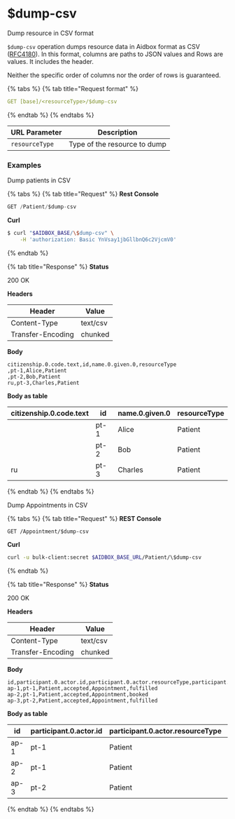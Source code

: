 # $dump-csv

Dump resource in CSV format

`$dump-csv` operation dumps resource data in Aidbox format as CSV ([RFC4180](https://datatracker.ietf.org/doc/html/rfc4180)). In this format, columns are paths to JSON values and Rows are values. It includes the header.

Neither the specific order of columns nor the order of rows is guaranteed.

{% tabs %}
{% tab title="Request format" %}
```yaml
GET [base]/<resourceType>/$dump-csv
```
{% endtab %}
{% endtabs %}

| URL Parameter  | Description                  |
| -------------- | ---------------------------- |
| `resourceType` | Type of the resource to dump |

### Examples

Dump patients in CSV

{% tabs %}
{% tab title="Request" %}
**Rest Console**

```typescript
GET /Patient/$dump-csv
```

**Curl**

```bash
$ curl "$AIDBOX_BASE/\$dump-csv" \
    -H 'authorization: Basic YnVsay1jbGllbnQ6c2VjcmV0'
```
{% endtab %}

{% tab title="Response" %}
**Status**

200 OK

**Headers**

| Header            | Value    |
| ----------------- | -------- |
| Content-Type      | text/csv |
| Transfer-Encoding | chunked  |

**Body**

```
citizenship.0.code.text,id,name.0.given.0,resourceType
,pt-1,Alice,Patient
,pt-2,Bob,Patient
ru,pt-3,Charles,Patient
```

**Body as table**

| citizenship.0.code.text | id   | name.0.given.0 | resourceType |
| ----------------------- | ---- | -------------- | ------------ |
|                         | pt-1 | Alice          | Patient      |
|                         | pt-2 | Bob            | Patient      |
| ru                      | pt-3 | Charles        | Patient      |
{% endtab %}
{% endtabs %}

Dump Appointments in CSV

{% tabs %}
{% tab title="Request" %}
**REST Console**

```
GET /Appointment/$dump-csv
```

**Curl**

```bash
curl -u bulk-client:secret $AIDBOX_BASE_URL/Patient/\$dump-csv
```
{% endtab %}

{% tab title="Response" %}
**Status**

200 OK

**Headers**

| Header            | Value    |
| ----------------- | -------- |
| Content-Type      | text/csv |
| Transfer-Encoding | chunked  |

**Body**

```
id,participant.0.actor.id,participant.0.actor.resourceType,participant.0.status,resourceType,status
ap-1,pt-1,Patient,accepted,Appointment,fulfilled
ap-2,pt-1,Patient,accepted,Appointment,booked
ap-3,pt-2,Patient,accepted,Appointment,fulfilled
```

**Body as table**

| id   | participant.0.actor.id | participant.0.actor.resourceType | participant.0.status | resourceType | status    |
| ---- | ---------------------- | -------------------------------- | -------------------- | ------------ | --------- |
| ap-1 | pt-1                   | Patient                          | accepted             | Appointment  | fulfilled |
| ap-2 | pt-1                   | Patient                          | accepted             | Appointment  | booked    |
| ap-3 | pt-2                   | Patient                          | accepted             | Appointment  | fulfilled |
{% endtab %}
{% endtabs %}
